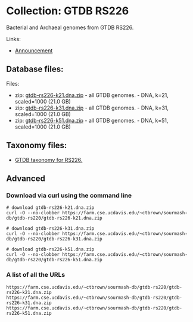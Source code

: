 <!-- automatically generated by code in https://github.com/sourmash-bio/2025-sourmash-databases-doc-template/ -->
<!-- template file: templates/complete.md -->

# Collection: GTDB RS226

Bacterial and Archaeal genomes from GTDB RS226.

Links:

* [Announcement](https://forum.gtdb.ecogenomic.org/t/announcing-gtdb-r10-rs226/724)

## Database files:

Files:

* zip: [gtdb-rs226-k21.dna.zip](https://farm.cse.ucdavis.edu/~ctbrown/sourmash-db/gtdb-rs220/gtdb-rs226-k21.dna.zip) - all GTDB genomes. - DNA, k=21, scaled=1000 (21.0 GB)
* zip: [gtdb-rs226-k31.dna.zip](https://farm.cse.ucdavis.edu/~ctbrown/sourmash-db/gtdb-rs220/gtdb-rs226-k31.dna.zip) - all GTDB genomes. - DNA, k=31, scaled=1000 (21.0 GB)
* zip: [gtdb-rs226-k51.dna.zip](https://farm.cse.ucdavis.edu/~ctbrown/sourmash-db/gtdb-rs220/gtdb-rs226-k51.dna.zip) - all GTDB genomes. - DNA, k=51, scaled=1000 (21.0 GB)



## Taxonomy files:

* [GTDB taxonomy for RS226.](https://farm.cse.ucdavis.edu/~ctbrown/sourmash-db/gtdb-rs226.lineages.csv)


## Advanced

### Download via curl using the command line

```shell
# download gtdb-rs226-k21.dna.zip
curl -O --no-clobber https://farm.cse.ucdavis.edu/~ctbrown/sourmash-db/gtdb-rs220/gtdb-rs226-k21.dna.zip

# download gtdb-rs226-k31.dna.zip
curl -O --no-clobber https://farm.cse.ucdavis.edu/~ctbrown/sourmash-db/gtdb-rs220/gtdb-rs226-k31.dna.zip

# download gtdb-rs226-k51.dna.zip
curl -O --no-clobber https://farm.cse.ucdavis.edu/~ctbrown/sourmash-db/gtdb-rs220/gtdb-rs226-k51.dna.zip

```

### A list of all the URLs

```
https://farm.cse.ucdavis.edu/~ctbrown/sourmash-db/gtdb-rs220/gtdb-rs226-k21.dna.zip
https://farm.cse.ucdavis.edu/~ctbrown/sourmash-db/gtdb-rs220/gtdb-rs226-k31.dna.zip
https://farm.cse.ucdavis.edu/~ctbrown/sourmash-db/gtdb-rs220/gtdb-rs226-k51.dna.zip
```